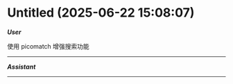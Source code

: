 <!-- Generated by SpecStory -->

# Untitled (2025-06-22 15:08:07)

_**User**_

使用 picomatch 增强搜索功能

---

_**Assistant**_

---
